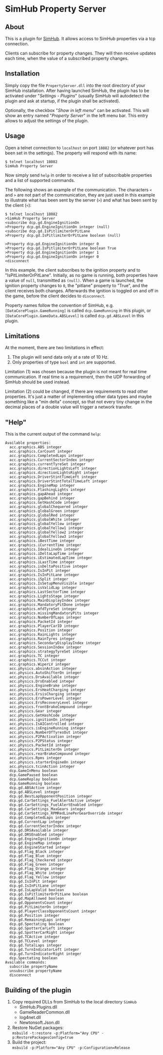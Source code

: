 ﻿# SimHub Property Server

## About

This is a plugin for [SimHub](https://www.simhubdash.com/). It allows access to SimHub properties via a tcp connection.

Clients can subscribe for property changes. They will then receive updates each time, when the value of a subscribed property changes. 


## Installation

Simply copy the file `PropertyServer.dll` into the root directory of your SimHub installation. After having launched SimHub, the plugin has to be activated under "_Settings - Plugins_" (usually SimHub will autodetect the plugin and ask at startup, if the plugin shall be activated).

Optionally, the checkbox "_Show in left menu_" can be activated. This will show an entry named "_Property Server_" in the left menu bar. This entry allows to adjust the settings of the plugin.


## Usage

Open a telnet connection to `localhost` on port `18082` (or whatever port has been set in the settings). The property will respond with its name:

```
$ telnet localhost 18082
SimHub Property Server
```

Now simply send `help` in order to receive a list of subscribable properties and a list of supported commands.

The following shows an example of the communication. The characters `<` and `>` are not part of the communication, they are just used in this example to illustrate what has been sent by the server (`>`) and what has been sent by the client (`<`):

```
$ telnet localhost 18082
>SimHub Property Server
<subscribe dcp.gd.EngineIgnitionOn
>Property dcp.gd.EngineIgnitionOn integer (null)
<subscribe dcp.gd.IsPitlimiterOrPitLane
>Property dcp.gd.IsPitlimiterOrPitLane boolean (null)

>Property dcp.gd.EngineIgnitionOn integer 0
>Property dcp.gd.IsPitlimiterOrPitLane boolean True
>Property dcp.gd.EngineIgnitionOn integer 1
>Property dcp.gd.EngineIgnitionOn integer 0
<disconnect
```

In this example, the client subscribes to the ignition property and to "IsPitLimiterOrPitLane". Initially, as no game is running, both properties have a value of `null`, transmitted as `(null)`. When a game is launched, the ignition property changes to `0`, the "pitlane" property to "True", and the client receives both changes. Afterwards the ignition is toggled on and off in the game, before the client decides to `disconnect`.

Property names follow the convention of SimHub, e.g. `[DataCorePlugin.GameRunning]` is called `dcp.GameRunning` in this plugin, or `[DataCorePlugin.GameData.ABSLevel]` is called `dcp.gd.ABSLevel` in this plugin.


## Limitations

At the moment, there are two limitations in effect:

1. The plugin will send data only at a rate of 10 Hz.
2. Only properties of type `bool` and `int` are supported.

Limitation (1) was chosen because the plugin is not meant for real time communication. If real time is a requirement, then the UDP forwarding of SimHub should be used instead.

Limitation (2) could be changed, if there are requirements to read other properties. It's just a matter of implementing other data types and maybe something like a "min delta" concept, so that not every tiny change in the decimal places of a double value will trigger a network transfer.


## "Help"

This is the current output of the command `help`:

```
Available properties:
  acc.graphics.ABS integer
  acc.graphics.CarCount integer
  acc.graphics.CompletedLaps integer
  acc.graphics.CurrentSectorIndex integer
  acc.graphics.currentTyreSet integer
  acc.graphics.directionLightsLeft integer
  acc.graphics.directionLightsRight integer
  acc.graphics.DriverStintTimeLeft integer
  acc.graphics.DriverStintTotalTimeLeft integer
  acc.graphics.EngineMap integer
  acc.graphics.FlashingLights integer
  acc.graphics.gapAhead integer
  acc.graphics.gapBehind integer
  acc.graphics.GetHashCode integer
  acc.graphics.globalChequered integer
  acc.graphics.globalGreen integer
  acc.graphics.globalRed integer
  acc.graphics.globalWhite integer
  acc.graphics.globalYellow integer
  acc.graphics.globalYellow1 integer
  acc.graphics.globalYellow2 integer
  acc.graphics.globalYellow3 integer
  acc.graphics.iBestTime integer
  acc.graphics.iCurrentTime integer
  acc.graphics.IdealLineOn integer
  acc.graphics.iDeltaLapTime integer
  acc.graphics.iEstimatedLapTime integer
  acc.graphics.iLastTime integer
  acc.graphics.isDeltaPositive integer
  acc.graphics.IsInPit integer
  acc.graphics.IsInPitLane integer
  acc.graphics.iSplit integer
  acc.graphics.IsSetupMenuVisible integer
  acc.graphics.isValidLap integer
  acc.graphics.LastSectorTime integer
  acc.graphics.LightsStage integer
  acc.graphics.MainDisplayIndex integer
  acc.graphics.MandatoryPitDone integer
  acc.graphics.mfdTyreSet integer
  acc.graphics.missingMandatoryPits integer
  acc.graphics.NumberOfLaps integer
  acc.graphics.PacketId integer
  acc.graphics.PlayerCarID integer
  acc.graphics.Position integer
  acc.graphics.RainLights integer
  acc.graphics.RainTyres integer
  acc.graphics.SecondaryDisplayIndex integer
  acc.graphics.SessionIndex integer
  acc.graphics.strategyTyreSet integer
  acc.graphics.TC integer
  acc.graphics.TCCut integer
  acc.graphics.WiperLV integer
  acc.physics.absinAction integer
  acc.physics.AutoShifterOn integer
  acc.physics.DrsAvailable integer
  acc.physics.DrsEnabled integer
  acc.physics.EngineBrake integer
  acc.physics.ErsHeatCharging integer
  acc.physics.ErsisCharging integer
  acc.physics.ErsPowerLevel integer
  acc.physics.ErsRecoveryLevel integer
  acc.physics.frontBrakeCompound integer
  acc.physics.Gear integer
  acc.physics.GetHashCode integer
  acc.physics.ignitionOn integer
  acc.physics.IsAIControlled integer
  acc.physics.isEngineRunning integer
  acc.physics.NumberOfTyresOut integer
  acc.physics.P2PActivation integer
  acc.physics.P2PStatus integer
  acc.physics.PacketId integer
  acc.physics.PitLimiterOn integer
  acc.physics.rearBrakeCompound integer
  acc.physics.Rpms integer
  acc.physics.starterEngineOn integer
  acc.physics.tcinAction integer
  dcp.GameInMenu boolean
  dcp.GamePaused boolean
  dcp.GameReplay boolean
  dcp.GameRunning boolean
  dcp.gd.ABSActive integer
  dcp.gd.ABSLevel integer
  dcp.gd.BestLapOpponentPosition integer
  dcp.gd.CarSettings_FuelAlertActive integer
  dcp.gd.CarSettings_FuelAlertEnabled integer
  dcp.gd.CarSettings_MaxGears integer
  dcp.gd.CarSettings_RPMRedLinePerGearOverride integer
  dcp.gd.CompletedLaps integer
  dcp.gd.CurrentLap integer
  dcp.gd.CurrentSectorIndex integer
  dcp.gd.DRSAvailable integer
  dcp.gd.DRSEnabled integer
  dcp.gd.EngineIgnitionOn integer
  dcp.gd.EngineMap integer
  dcp.gd.EngineStarted integer
  dcp.gd.Flag_Black integer
  dcp.gd.Flag_Blue integer
  dcp.gd.Flag_Checkered integer
  dcp.gd.Flag_Green integer
  dcp.gd.Flag_Orange integer
  dcp.gd.Flag_White integer
  dcp.gd.Flag_Yellow integer
  dcp.gd.IsInPit integer
  dcp.gd.IsInPitLane integer
  dcp.gd.IsLapValid boolean
  dcp.gd.IsPitlimiterOrPitLane boolean
  dcp.gd.MapAllowed boolean
  dcp.gd.OpponentsCount integer
  dcp.gd.PitLimiterOn integer
  dcp.gd.PlayerClassOpponentsCount integer
  dcp.gd.Position integer
  dcp.gd.RemainingLaps integer
  dcp.gd.Spectating boolean
  dcp.gd.SpotterCarLeft integer
  dcp.gd.SpotterCarRight integer
  dcp.gd.TCActive integer
  dcp.gd.TCLevel integer
  dcp.gd.TotalLaps integer
  dcp.gd.TurnIndicatorLeft integer
  dcp.gd.TurnIndicatorRight integer
  dcp.Spectating boolean
Available commands:
  subscribe propertyName
  unsubscribe propertyName
  disconnect
```


## Building of the plugin

1. Copy required DLLs from SimHub to the local directory `SimHub`
   - SimHub.Plugins.dll
   - GameReaderCommon.dll
   - log4net.dll
   - Newtonsoft.Json.dll
2. Restore NuGet packages:  
   `msbuild -t:restore -p:Platform="Any CPU" -p:RestorePackagesConfig=true`
3. Build the project:  
   `msbuild -p:Platform="Any CPU" -p:Configuration=Release`
